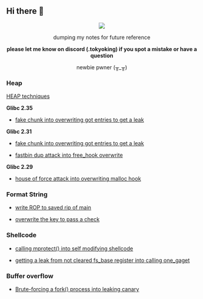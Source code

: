 ## Hi there 👋



<p align='center'>
<img src="http://uploads.disquscdn.com/images/b92b3b9c5f8886cf358a0e700dab6054f37bbc5868900f17160aa41677cbc9fe.gif">
</p>

<p align='center'>
dumping my notes for future reference
</p>
<p align='center'>
<b>please let me know on discord (.tokyoking) if you spot a mistake or have a question</b>
</p>
<p align='center'>
  newbie pwner (╥_╥)
</p>

### Heap

[HEAP techniques](../../../../../tokyoking/ctf/tree/main/heap/)

**Glibc 2.35**

- [fake chunk into overwriting got entries to get a leak](../../../../../tokyoking/ctf/tree/main/heap/tcache/BACKDOOR23/Konsolidator)

**Glibc 2.31**

- [fake chunk into overwriting got entries to get a leak](../../../../../tokyoking/ctf/tree/main/heap/tcache/BACKDOOR23/Konsolidator)

- [fastbin dup attack into free_hook overwrite](../../../../../tokyoking/ctf/tree/main/heap/otherbins/JUSTCTF22/pwn_notes/)


**Glibc 2.29**

- [house of force attack into overwriting malloc hook](../../../../../tokyoking/ctf/tree/main/heap/otherbins/SUNSHINECTF23/House_of_Sus)

### Format String

- [write ROP to saved rip of main](../../../../../tokyoking/ctf/tree/main/format_string/BACKDOOR23/Baby_formatter)

- [overwrite the key to pass a check](../../../../../tokyoking/ctf/tree/main/format_string/BlueHensCTF24/)

### Shellcode

- [calling mprotect() into self modifying shellcode](../../../../../tokyoking/ctf/tree/main/shellcode/HKCERTCTF24/shellcode_runner3/)

- [getting a leak from not cleared fs_base register into calling one_gaget](../../../../../tokyoking/ctf/tree/main/shellcode/HKCERTCTF24/shellcode_runner3(revenge)/)

### Buffer overflow

- [Brute-forcing a fork() process into leaking canary](../../../../../tokyoking/ctf/tree/main/buffer_overflow/UTCCTF24)
